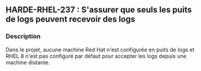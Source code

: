 ## HARDE-RHEL-237 : S'assurer que seuls les puits de logs peuvent recevoir des logs

### Description

Dans le projet, aucune machine Red Hat n'est configurée en puits de logs et RHEL 8 n'est pas configuré par défaut pour accepter les logs depuis une machine distante.

